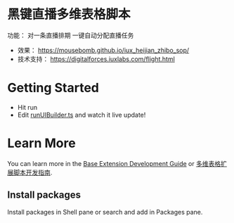 # 黑键直播多维表格脚本

功能： 对一条直播排期 一键自动分配直播任务

 - 效果： https://mousebomb.github.io/iux_heijian_zhibo_sop/
 - 技术支持： https://digitalforces.iuxlabs.com/flight.html

# Getting Started
- Hit run
- Edit [runUIBuilder.ts](#src/runUIBuilder.ts) and watch it live update!

# Learn More

You can learn more in the [Base Extension Development Guide](https://bytedance.feishu.cn/docx/VxhudDXbyo1V7jxAcTbctJQ5nvc) or [多维表格扩展脚本开发指南](https://bytedance.feishu.cn/docx/HazFdSHH9ofRGKx8424cwzLlnZc).

## Install packages

Install packages in Shell pane or search and add in Packages pane.
